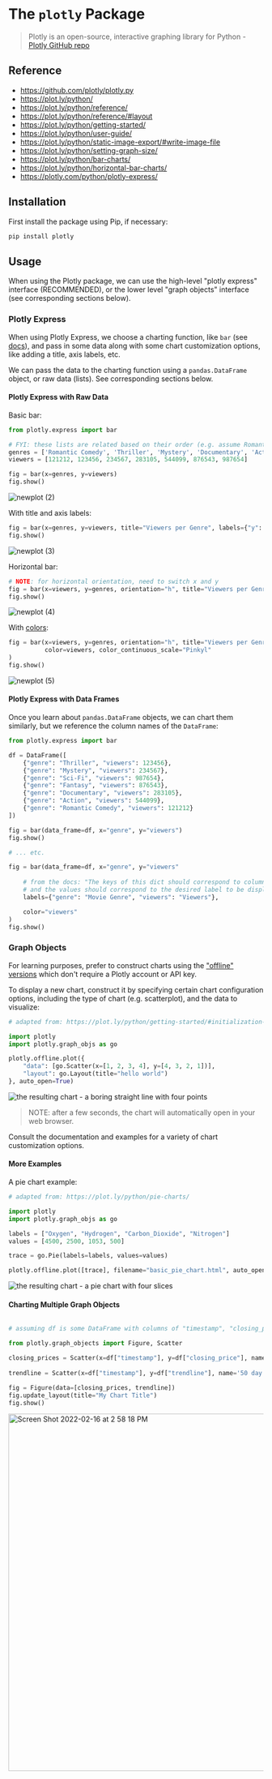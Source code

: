 # The `plotly` Package

> Plotly is an open-source, interactive graphing library for Python - [Plotly GitHub repo](https://github.com/plotly/plotly.py)

## Reference

  + https://github.com/plotly/plotly.py
  + https://plot.ly/python/
  + https://plot.ly/python/reference/
  + https://plot.ly/python/reference/#layout
  + https://plot.ly/python/getting-started/
  + https://plot.ly/python/user-guide/
  + https://plot.ly/python/static-image-export/#write-image-file
  + https://plot.ly/python/setting-graph-size/
  + https://plot.ly/python/bar-charts/
  + https://plot.ly/python/horizontal-bar-charts/
  + https://plotly.com/python/plotly-express/

## Installation

First install the package using Pip, if necessary:

```sh
pip install plotly
```

## Usage

When using the Plotly package, we can use the high-level "plotly express" interface (RECOMMENDED), or the lower level "graph objects" interface (see corresponding sections below).

### Plotly Express

When using Plotly Express, we choose a charting function, like `bar` (see [docs](https://plotly.com/python-api-reference/generated/plotly.express.bar)), and pass in some data along with some chart customization options, like adding a title, axis labels, etc.


We can pass the data to the charting function using a `pandas.DataFrame` object, or raw data (lists). See corresponding sections below.


#### Plotly Express with Raw Data


Basic bar:

```py
from plotly.express import bar

# FYI: these lists are related based on their order (e.g. assume Romantic Comedy has 121212 viewers)
genres = ['Romantic Comedy', 'Thriller', 'Mystery', 'Documentary', 'Action', 'Fantasy', 'Sci-Fi']
viewers = [121212, 123456, 234567, 283105, 544099, 876543, 987654]

fig = bar(x=genres, y=viewers)
fig.show()
```
![newplot (2)](https://user-images.githubusercontent.com/1328807/180882858-d6c9b4e7-423e-4da7-af46-3e7a7c5fb53f.png)


With title and axis labels:

```py
fig = bar(x=genres, y=viewers, title="Viewers per Genre", labels={"y": "Genre", "x": "Viewers"})
fig.show()
```

![newplot (3)](https://user-images.githubusercontent.com/1328807/180882866-f2ef7af3-0679-4d66-b276-a83014137d08.png)


Horizontal bar:

```py
# NOTE: for horizontal orientation, need to switch x and y 
fig = bar(x=viewers, y=genres, orientation="h", title="Viewers per Genre", labels={"y": "Genre", "x": "Viewers"})
fig.show()
```

![newplot (4)](https://user-images.githubusercontent.com/1328807/180882871-adb973a9-4474-47b7-8c2d-a09b25809257.png)


With [colors](https://plotly.com/python/builtin-colorscales/):

```py
fig = bar(x=viewers, y=genres, orientation="h", title="Viewers per Genre", labels={"y": "Genre", "x": "Viewers"}
          color=viewers, color_continuous_scale="Pinkyl"
)
fig.show()
```
![newplot (5)](https://user-images.githubusercontent.com/1328807/180882876-9d09606d-8ab8-454b-8f54-fe9353c01a5e.png)


#### Plotly Express with Data Frames

Once you learn about `pandas.DataFrame` objects, we can chart them similarly, but we reference the column names of the `DataFrame`:

```py
from plotly.express import bar

df = DataFrame([
    {"genre": "Thriller", "viewers": 123456},
    {"genre": "Mystery", "viewers": 234567},
    {"genre": "Sci-Fi", "viewers": 987654},
    {"genre": "Fantasy", "viewers": 876543},
    {"genre": "Documentary", "viewers": 283105},
    {"genre": "Action", "viewers": 544099},
    {"genre": "Romantic Comedy", "viewers": 121212}
])

fig = bar(data_frame=df, x="genre", y="viewers")
fig.show()

# ... etc.
```

```py
fig = bar(data_frame=df, x="genre", y="viewers"
            
    # from the docs: "The keys of this dict should correspond to column names, 
    # and the values should correspond to the desired label to be displayed.
    labels={"genre": "Movie Genre", "viewers": "Viewers"},

    color="viewers"
)
fig.show()
```















### Graph Objects

For learning purposes, prefer to construct charts using the ["offline" versions](https://plot.ly/python/getting-started/#initialization-for-offline-plotting) which don't require a Plotly account or API key.

To display a new chart, construct it by specifying certain chart configuration options, including the type of chart (e.g. scatterplot), and the data to visualize:

```py
# adapted from: https://plot.ly/python/getting-started/#initialization-for-offline-plotting

import plotly
import plotly.graph_objs as go

plotly.offline.plot({
    "data": [go.Scatter(x=[1, 2, 3, 4], y=[4, 3, 2, 1])],
    "layout": go.Layout(title="hello world")
}, auto_open=True)
```

![the resulting chart - a boring straight line with four points](https://user-images.githubusercontent.com/1328807/52389188-37a07380-2a60-11e9-9bbf-433dafa12886.png)


> NOTE: after a few seconds, the chart will automatically open in your web browser.

Consult the documentation and examples for a variety of chart customization options.

#### More Examples

A pie chart example:

```py
# adapted from: https://plot.ly/python/pie-charts/

import plotly
import plotly.graph_objs as go

labels = ["Oxygen", "Hydrogen", "Carbon_Dioxide", "Nitrogen"]
values = [4500, 2500, 1053, 500]

trace = go.Pie(labels=labels, values=values)

plotly.offline.plot([trace], filename="basic_pie_chart.html", auto_open=True)
```

![the resulting chart - a pie chart with four slices](https://user-images.githubusercontent.com/1328807/52388830-38380a80-2a5e-11e9-8e7b-6951e083a265.png)

#### Charting Multiple Graph Objects


```py

# assuming df is some DataFrame with columns of "timestamp", "closing_price", and "trendline"...

from plotly.graph_objects import Figure, Scatter

closing_prices = Scatter(x=df["timestamp"], y=df["closing_price"], name='Closing Prices')
    
trendline = Scatter(x=df["timestamp"], y=df["trendline"], name='50 day Moving Average')

fig = Figure(data=[closing_prices, trendline]) 
fig.update_layout(title="My Chart Title")
fig.show()
```

<img width="705" alt="Screen Shot 2022-02-16 at 2 58 18 PM" src="https://user-images.githubusercontent.com/1328807/154346057-09fe84e6-423b-4f8a-93b8-a11111e3a75e.png">







